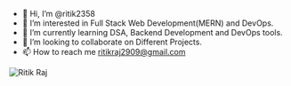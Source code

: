 - 👋 Hi, I’m @ritik2358
- 👀 I’m interested in Full Stack Web Development(MERN) and DevOps.
- 🌱 I’m currently learning DSA, Backend Development and DevOps tools.
- 💞️ I’m looking to collaborate on Different Projects.
- 📫 How to reach me ritikraj2909@gmail.com

<!---
ritik2358/ritik2358 is a ✨ special ✨ repository because its `README.md` (this file) appears on your GitHub profile.
You can click the Preview link to take a look at your changes.
--->
<p><img align="center" src="https://github-readme-stats.vercel.app/api/top-langs?username=ritik2358&show_icons=true&locale=en&layout=compact" alt="Ritik Raj" /></p>
